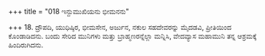 +++
title = "018 ಇನ್ದುಮುಖಿಯನು ಭೀಮನನು"

+++
18. ದ್ರೌಪದಿ, ಯುಧಿಷ್ಠಿರ, ಭೀಮಸೇನ, ಅರ್ಜುನ, ನಕುಲ ಸಹದೇವರನ್ನು ಮೈದಡವಿ, ಪ್ರೀತಿಯಿಂದ ಕೊಂಡಾಡಿದನು. ಬಂದು ಸೇರಿದ ಮುನಿಗಳು ಮತ್ತು ಬ್ರಾಹ್ಮಣರನ್ನೆಲ್ಲಾ ಮನ್ನಿಸಿ, ವೇದವ್ಯಾಸ ಮಹಾಮುನಿ ತನ್ನ ಆಶ್ರಮಕ್ಕೆ ಹಿಂದಿರುಗಿದನು.